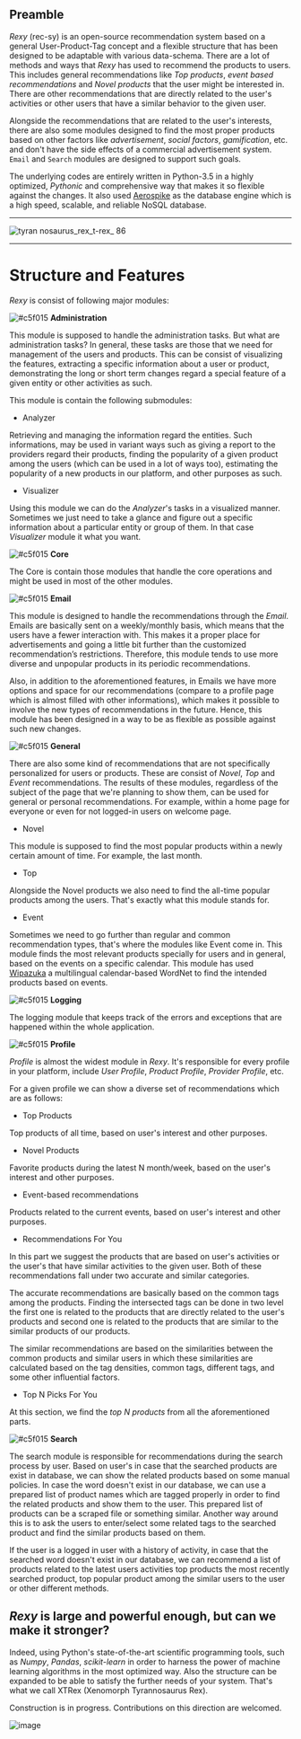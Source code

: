 ## Preamble


*Rexy* (rec-sy) is an open-source recommendation system based on a general User-Product-Tag concept and a flexible structure that has been designed to be adaptable with various data-schema. There are a lot of methods and ways that *Rexy* has used to recommend the products to users. This includes general recommendations like *Top products*, *event based recommendations* and *Novel products* that the user might be interested in. There are other recommendations that are directly related to the user's activities or other users that have a similar behavior to the given user.

Alongside the recommendations that are related to the user's interests, there are also some modules designed to find the most proper products based on other factors like *advertisement*, *social factors*, *gamification*, etc. and don't have the side effects of a commercial advertisement system. `Email` and `Search` modules are designed to support such goals.

The underlying codes are entirely written in Python-3.5 in a highly optimized, *Pythonic* and comprehensive way that makes it so flexible against the changes. It also used [Aerospike](http://www.aerospike.com) as the database engine which is a high speed, scalable, and reliable NoSQL database.

 -----------
 
![tyran nosaurus_rex_t-rex_ 86](https://user-images.githubusercontent.com/5694520/27258385-528b7a66-540e-11e7-8ffd-786cc63a65e8.jpg)

 ----------

 # Structure and Features

*Rexy* is consist of following major modules:



 ![#c5f015](https://placehold.it/15/c5f015/000000?text=+) **Administration**

This module is supposed to handle the administration tasks. But what are administration tasks? In general, these tasks are those that we need for management of the users and products. This can be consist of visualizing the features, extracting a specific information about a user or product, demonstrating the long or short term changes regard a special feature of a given entity or other activities as such.

This module is contain the following submodules:

 - Analyzer

Retrieving and managing the information regard the entities. Such informations, may be used in variant ways such as giving a report to the providers regard their products, finding the popularity of a given product among the users (which can be used in a lot of ways too), estimating the popularity of a new products in our platform, and other purposes as such.

 - Visualizer

Using this module we can do the *Analyzer*'s tasks in a visualized manner. Sometimes we just need to take a glance and figure out a specific information about a particular entity or group of them. In that case *Visualizer* module it what you want.


 ![#c5f015](https://placehold.it/15/c5f015/000000?text=+) **Core** 

 The Core is contain those modules that handle the core operations and might be used in most of the other modules.

 ![#c5f015](https://placehold.it/15/c5f015/000000?text=+) **Email**

This module is designed to handle the recommendations through the *Email*. Emails are basically sent on a weekly/monthly basis, which means that the users have a fewer interaction with. This makes it a proper place for advertisements and going a little bit further than the customized recommendation’s restrictions. Therefore, this module tends to use more diverse and unpopular products in its periodic recommendations.

 Also, in addition to the aforementioned features, in Emails we have more options and space for our recommendations (compare to a profile page which is almost filled with other informations), which makes it possible to involve the new types of recommendations in the future. Hence, this module has been designed in a way to be as flexible as possible against such new changes. 

 ![#c5f015](https://placehold.it/15/c5f015/000000?text=+) **General**

There are also some kind of recommendations that are not specifically personalized for users or products. These are consist of *Novel*, *Top* and *Event* recommendations. The results of these modules, regardless of the subject of the page that we're  planning to show them, can be used for general or personal recommendations. For example, within a home page for everyone or even for not logged-in users on welcome page. 

 - Novel
 
This module is supposed to find the most popular products within a newly certain amount of time. For example, the last month.

  - Top
  
Alongside the Novel products we also need to find the all-time popular products among the users. That's exactly what this module stands for.

  - Event
  
Sometimes we need to go further than regular and common recommendation types, that's where the modules like Event come in. This module finds the most relevant products specially for users and in general, based on the events on a specific calendar. This module has used [Wipazuka](https://github.com/kasramvd/Wipazuka) a multilingual calendar-based WordNet to find the intended products based on events.

 ![#c5f015](https://placehold.it/15/c5f015/000000?text=+) **Logging**

The logging module that keeps track of the errors and exceptions that are happened within the whole application.

 ![#c5f015](https://placehold.it/15/c5f015/000000?text=+) **Profile**

*Profile* is almost the widest module in *Rexy*. It's responsible for every profile in your platform, include *User Profile*, *Product Profile*, *Provider Profile*, etc.

For a given profile we can show a diverse set of recommendations which are as follows:

 - Top Products

Top products of all time, based on user's interest and other purposes.
 
 - Novel Products

Favorite products during the latest N month/week, based on the user's interest and other purposes.

 - Event-based recommendations

Products related to the current events, based on user's interest and other purposes.

 - Recommendations For You

In this part we suggest the products that are based on user's activities or the user's that have similar activities to the given user. Both of these recommendations fall under two accurate and similar categories.

The accurate recommendations are basically based on the common tags among the products. Finding the intersected tags can be done in two level the first one is related to the products that are directly related to the user's products and second one is related to the products that are similar to the similar products of our products.

The similar recommendations are based on the similarities between the common products and similar users in which these similarities are calculated based on the tag densities, common tags, different tags, and some other influential factors. 

 - Top N Picks For You

At this section, we find the *top N products* from all the aforementioned parts.


 ![#c5f015](https://placehold.it/15/c5f015/000000?text=+) **Search**

The search module is responsible for recommendations during the search process by user. Based on user's in case that the searched products are exist in database, we can show the related products based on some manual policies. In case the word doesn't exist in our database, we can use a prepared list of product names which are tagged properly in order to find the related products and show them to the user. This prepared list of products can be a scraped file or something similar. Another way around this is to ask the users to enter/select some related tags to the searched product and find the similar products based on them.

If the user is a logged in user with a history of activity, in case that the searched word doesn't exist in our database, we can recommend a list of products related to the latest users activities top products the most recently searched product, top popular product among the similar users to the user or other different methods.

## *Rexy* is large and powerful enough, but can we make it stronger?

Indeed, using Python's state-of-the-art scientific programming tools, such as *Numpy*, *Pandas*, *scikit-learn* in order to harness the power of machine learning algorithms in the most optimized way. Also the structure can be expanded to be able to satisfy the further needs of your system. That's what we call XTRex (Xenomorph Tyrannosaurus Rex).

Construction is in progress. Contributions on this direction are welcomed.


![image](https://user-images.githubusercontent.com/5694520/27120053-61c5e9e0-50f7-11e7-828a-e375e7766f7a.png)

